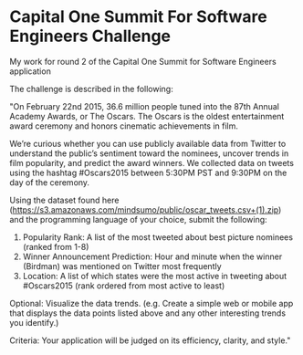 # Capital One Summit For Software Engineers Challenge
My work for round 2 of the Capital One Summit for Software Engineers application

The challenge is described in the following:

"On February 22nd 2015, 36.6 million people tuned into the 87th Annual Academy Awards, or The Oscars. The Oscars is the oldest entertainment award ceremony and honors cinematic achievements in film.

We’re curious whether you can use publicly available data from Twitter to understand the public’s sentiment toward the nominees, uncover trends in film popularity, and predict the award winners. We collected data on tweets using the hashtag #Oscars2015 between 5:30PM PST and 9:30PM on the day of the ceremony.

Using the dataset found here (https://s3.amazonaws.com/mindsumo/public/oscar_tweets.csv+(1).zip) and the programming language of your choice, submit the following:

1) Popularity Rank: A list of the most tweeted about best picture nominees (ranked from 1-8) 
2) Winner Announcement Prediction: Hour and minute when the winner (Birdman) was mentioned on Twitter most frequently 
3) Location: A list of which states were the most active in tweeting about #Oscars2015 (rank ordered from most active to least)

Optional: 
Visualize the data trends. (e.g. Create a simple web or mobile app that displays the data points listed above and any other interesting trends you identify.)

Criteria: 
Your application will be judged on its efficiency, clarity, and style."


